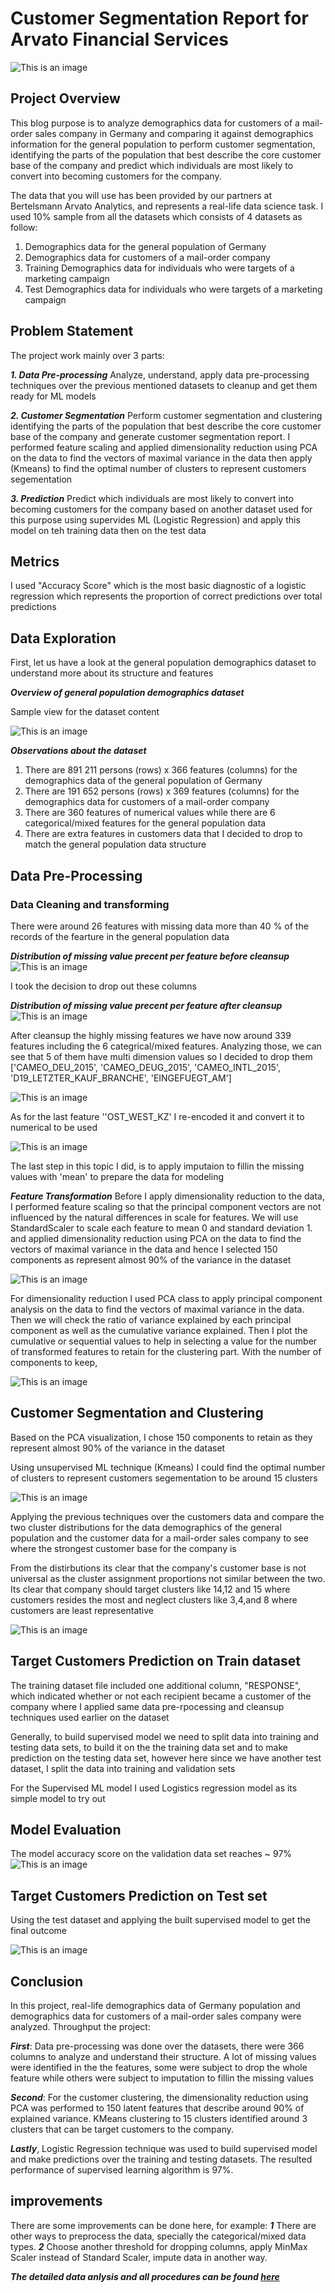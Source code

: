 # Customer Segmentation Report for Arvato Financial Services
![This is an image](https://github.com/ShadyHanafy/Customer-Segmentation-Report-for-Arvato/blob/main/Arvato-Bertelsmann-Picture.jpg)

## **Project Overview**
This blog purpose is to analyze demographics data for customers of a mail-order sales company in Germany and comparing it against demographics information for the general population to perform customer segmentation, identifying the parts of the population that best describe the core customer base of the company and predict which individuals are most likely to convert into becoming customers for the company. 

The data that you will use has been provided by our partners at Bertelsmann Arvato Analytics, and represents a real-life data science task. I used 10% sample from all the datasets which consists of 4 datasets as follow:
1. Demographics data for the general population of Germany
2. Demographics data for customers of a mail-order company
3. Training Demographics data for individuals who were targets of a marketing campaign
4. Test Demographics data for individuals who were targets of a marketing campaign

## **Problem Statement**
The project work mainly over 3 parts:

***1. Data Pre-processing***
   Analyze, understand, apply data pre-processing techniques over the previous mentioned datasets to cleanup and get them ready for ML models
   
***2. Customer Segmentation***
   Perform customer segmentation and clustering identifying the parts of the population that best describe the core customer base of the company and generate customer segmentation report. I performed feature scaling and applied dimensionality reduction using PCA on the data to find the vectors of maximal variance in the data then apply (Kmeans) to find the optimal number of clusters to represent customers segementation
   
***3. Prediction***
    Predict which individuals are most likely to convert into becoming customers for the company based on another dataset used for this purpose using supervides ML (Logistic Regression) and apply this model on teh training data then on the test data

## **Metrics**

I used "Accuracy Score" which is the most basic diagnostic of a logistic regression which represents the proportion of correct predictions over total predictions

## **Data Exploration**

First, let us have a look at the general population demographics dataset to understand more about its structure and features

 ***Overview of general population demographics dataset***

Sample view for the dataset content

![This is an image](https://github.com/ShadyHanafy/Customer-Segmentation-Report-for-Arvato/blob/main/general_sample.png)

***Observations about the dataset***

1. There are 891 211 persons (rows) x 366 features (columns) for the demographics data of the general population of Germany 
2. There are 191 652 persons (rows) x 369 features (columns) for the demographics data for customers of a mail-order company 
3. There are 360 features of numerical values while there are 6 categorical/mixed features for the general population data
4. There are extra features in customers data that I decided to drop to match the general population data structure

## **Data Pre-Processing**
### **Data Cleaning and transforming**

There were around 26 features with missing data more than 40 % of the records of the fearture in the general population data

***Distribution of missing value precent per feature before cleansup***
![This is an image](https://github.com/ShadyHanafy/Customer-Segmentation-Report-for-Arvato/blob/main/missing.png)

I took the decision to drop out these columns

***Distribution of missing value precent per feature after cleansup***
![This is an image](https://github.com/ShadyHanafy/Customer-Segmentation-Report-for-Arvato/blob/main/final_data.png)

After cleansup the highly missing features we have now around 339 features including the 6 categrical/mixed features. Analyzing those, we can see that 5 of them have multi dimension values so I decided to drop them ['CAMEO_DEU_2015', 'CAMEO_DEUG_2015', 'CAMEO_INTL_2015',
       'D19_LETZTER_KAUF_BRANCHE', 'EINGEFUEGT_AM'] 

![This is an image](https://github.com/ShadyHanafy/Customer-Segmentation-Report-for-Arvato/blob/main/categ.png)

As for the last feature ''OST_WEST_KZ' I re-encoded it and convert it to numerical to be used

![This is an image](https://github.com/ShadyHanafy/Customer-Segmentation-Report-for-Arvato/blob/main/encode.png)

The last step in this topic I did, is to apply imputaion to fillin the missing values with 'mean' to prepare the data for modeling

***Feature Transformation***
Before I apply dimensionality reduction to the data, I performed feature scaling so that the principal component vectors are not influenced by the natural differences in scale for features. We will use StandardScaler to scale each feature to mean 0 and standard deviation 1. and applied dimensionality reduction using PCA on the data to find the vectors of maximal variance in the data and hence I selected 150 components as represent almost 90% of the variance in the dataset

![This is an image](https://github.com/ShadyHanafy/Customer-Segmentation-Report-for-Arvato/blob/main/final_data.png)

For dimensionality reduction I used PCA class to apply principal component analysis on the data to find the vectors of maximal variance in the data. Then we will check the ratio of variance explained by each principal component as well as the cumulative variance explained. Then I plot the cumulative or sequential values to help in selecting a value for the number of transformed features to retain for the clustering part. With the number of components to keep,

![This is an image](https://github.com/ShadyHanafy/Customer-Segmentation-Report-for-Arvato/blob/main/pca.png)


## **Customer Segmentation and Clustering**

Based on the PCA visualization, I chose 150 components to retain as they represent almost 90% of the variance in the dataset

Using unsupervised ML technique (Kmeans) I could find the optimal number of clusters to represent customers segementation to be around 15 clusters

![This is an image](https://github.com/ShadyHanafy/Customer-Segmentation-Report-for-Arvato/blob/main/clusters.png)

Applying the previous techniques over the customers data and compare the two cluster distributions for the data demographics of the general population and the customer data for a mail-order sales company to see where the strongest customer base for the company is

From the distirbutions its clear that the company's customer base is not universal as the cluster assignment proportions not similar between the two. Its clear that company should target clusters like 14,12 and 15 where customers resides the most and neglect clusters like 3,4,and 8 where customers are least representative

![This is an image](https://github.com/ShadyHanafy/Customer-Segmentation-Report-for-Arvato/blob/main/distribution.png)


## **Target Customers Prediction on Train dataset**
The training dataset file included one additional column, "RESPONSE", which indicated whether or not each recipient became a customer of the company where I applied same data pre-rpocessing and cleansup techniques used earlier on the dataset

Generally, to build supervised model we need to split data into training and testing data sets, to build it on the the training data set and to make prediction on the testing data set, however here since we have another test dataset, I split the data into training and validation sets

For the Supervised ML model I used Logistics regression model as its simple model to try out

## **Model Evaluation**
The model accuracy score on the validation data set reaches ~ 97%
![This is an image](https://github.com/ShadyHanafy/Customer-Segmentation-Report-for-Arvato/blob/main/score.png)

## **Target Customers Prediction on Test set**
Using the test dataset and applying the built supervised model to get the final outcome

![This is an image](https://github.com/ShadyHanafy/Customer-Segmentation-Report-for-Arvato/blob/main/predict.png)

## **Conclusion**
In this project, real-life demographics data of Germany population and demographics data for customers of a mail-order sales company were analyzed. Throughput the project:

***First***: Data pre-processing was done over the datasets, there were 366 columns to analyze and understand their structure. A lot of missing values were identified in the  the features, some were subject to drop the whole feature while others were subject to imputation to fillin the missing values

***Second***: For the customer clustering, the dimensionality reduction using PCA was performed to 150 latent features that describe around 90% of explained variance. KMeans clustering to 15 clusters identified around 3 clusters that can be target customers to the company.

***Lastly***, Logistic Regression technique was used to build supervised model and make predictions over the training and testing datasets. The resulted performance of supervised learning algorithm is 97%.

## **improvements**
There are some improvements can be done here, for example:
***1*** There are other ways to preprocess the data, specially the categorical/mixed data types. 
***2*** Choose another threshold for dropping columns, apply MinMax Scaler instead of Standard Scaler, impute data in another way.

***The detailed data anlysis and all procedures can be found [here](https://github.com/ShadyHanafy/Customer-Segmentation-Report-for-Arvato/blob/main/Arvato%20Project%20Workbook.ipynb)***
